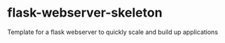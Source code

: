 # flask-webserver-skeleton
Template for a flask webserver to quickly scale and build up applications
